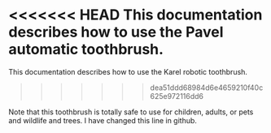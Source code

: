 <<<<<<< HEAD
This documentation describes how to use the Pavel automatic toothbrush.
=======
This documentation describes how to use the Karel robotic toothbrush.
>>>>>>> dea51ddd68984d6e4659210f40c625e972116dd6

Note that this toothbrush is totally safe to use for children, adults, or pets and wildlife and trees. I have changed this line in github.
